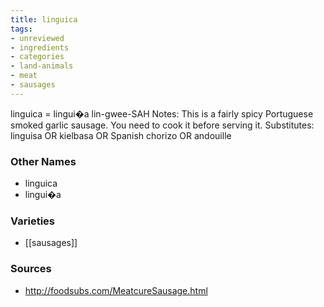 ```yaml
---
title: linguica
tags:
- unreviewed
- ingredients
- categories
- land-animals
- meat
- sausages
---
```

linguica = lingui�a lin-gwee-SAH Notes: This is a fairly spicy Portuguese smoked garlic sausage. You need to cook it before serving it. Substitutes: linguisa OR kielbasa OR Spanish chorizo OR andouille

### Other Names

* linguica
* lingui�a

### Varieties

* [[sausages]]

### Sources
* http://foodsubs.com/MeatcureSausage.html
